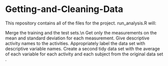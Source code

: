 # Getting-and-Cleaning-Data

This repository contains all of the files for the project. run_analysis.R will:

Merge the training and the test sets.\n
Get only the measurements on the mean and standard deviation for each measurement.
Give descriptive activity names to the activities.
Appropriately label the data set with descriptive variable names.
Create a second tidy data set with the average of each variable for each activity and each subject from the original data set .
